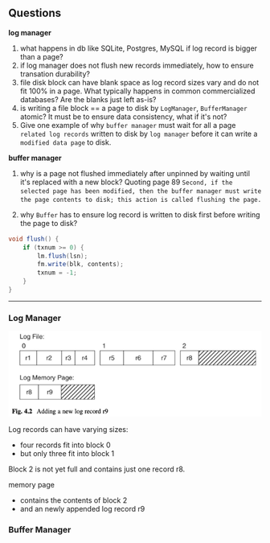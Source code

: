 

## Questions

__log manager__

1. what happens in db like SQLite, Postgres, MySQL if log record is bigger than a page?
2. if log manager does not flush new records immediately, how to ensure transation durability?
3. file disk block can have blank space as log record sizes vary and do not fit 100% in a page. What typically happens in common commercialized databases? Are the blanks just left as-is?
4. is writing a file block == a page to disk by `LogManager`, `BufferManager` atomic? It must be to ensure data consistency, what if it's not?
5. Give one example of why `buffer manager` must wait for all a page `related log records` written to disk by `log manager` before it can write a `modified data page` to disk.

__buffer manager__

1. why is a page not flushed immediately after unpinned by waiting until it's replaced with a new block?
Quoting page 89 `Second, if the selected page has been modified, then the buffer manager must write the page contents to disk; this action is called flushing the page.`

2. why `Buffer` has to ensure log record is written to disk first before writing the page to disk?
```java
void flush() {
    if (txnum >= 0) {
        lm.flush(lsn); 
        fm.write(blk, contents); 
        txnum = -1;
    } 
}
```


---

### Log Manager

![img.png](4_img_add_new_log_record.png)

Log records can have varying sizes: 
- four records fit into block 0 
- but only three fit into block 1

Block 2 is not yet full and contains just one record r8. 

memory page
- contains the contents of block 2
- and an newly appended log record r9

### Buffer Manager

